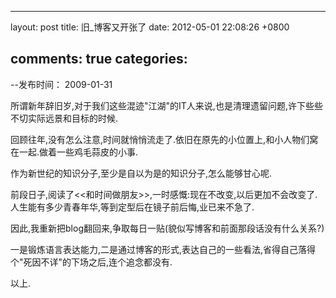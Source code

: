 
---
layout: post
title: 旧_博客又开张了
date: 2012-05-01 22:08:26 +0800

comments: true
categories: 
---

--发布时间： 2009-01-31

所谓新年辞旧岁,对于我们这些混迹"江湖"的IT人来说,也是清理遗留问题,许下些些不切实际远景和目标的时候.

回顾往年,没有怎么注意,时间就悄悄流走了.依旧在原先的小位置上,和小人物们窝在一起.做着一些鸡毛蒜皮的小事.

作为新世纪的知识分子,至少是自以为是的知识分子,怎么能够甘心呢.

前段日子,阅读了<<和时间做朋友\>\>,一时感慨:现在不改变,以后更加不会改变了.人生能有多少青春年华,等到定型后在镜子前后悔,业已来不急了.

因此,我重新把blog翻回来,争取每日一贴(貌似写博客和前面那段话没有什么关系?)

一是锻炼语言表达能力,二是通过博客的形式,表达自己的一些看法,省得自己落得个"死因不详"的下场之后,连个追念都没有.

以上.